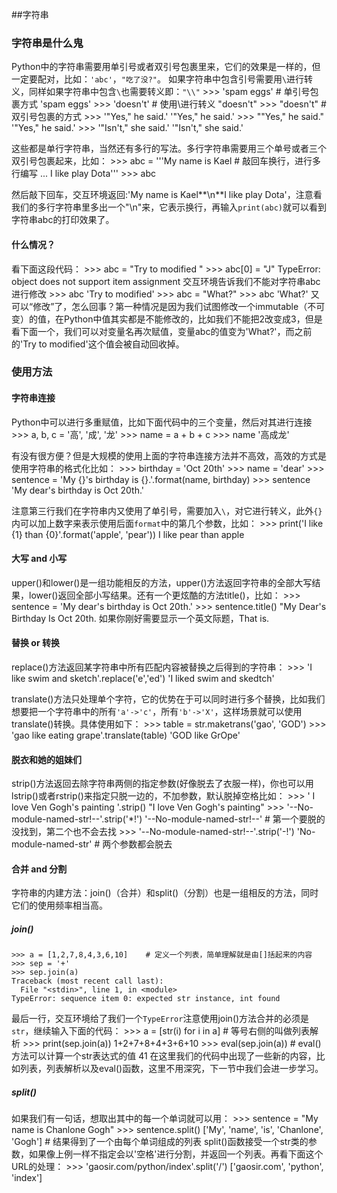 ##字符串
### 字符串是什么鬼

Python中的字符串需要用单引号或者双引号包裹里来，它们的效果是一样的，但一定要配对，比如：`'abc'`，`"吃了没?"`。
 如果字符串中包含引号需要用`\`进行转义，同样如果字符串中包含`\`也需要转义即：`"\\"`
    >>> 'spam eggs'    # 单引号包裹方式
    'spam eggs'
    >>> 'doesn\'t'    # 使用\进行转义
    "doesn't"
    >>> "doesn't"    # 双引号包裹的方式
    >>> '"Yes," he said.'
    '"Yes," he said.'
    >>> "\"Yes,\" he said."
    '"Yes," he said.'
    >>> '"Isn\'t," she said.'
    '"Isn\'t," she said.'

这些都是单行字符串，当然还有多行的写法。多行字符串需要用三个单号或者三个双引号包裹起来，比如：
    >>> abc = '''My name is Kael    # 敲回车换行，进行多行编写
    ... I like play Dota'''
    >>> abc

然后敲下回车，交互环境返回:'My name is Kael**\n**I like play Dota'，注意看我们的多行字符串里多出一个"\n"来，它表示换行，再输入`print(abc)`就可以看到字符串abc的打印效果了。
#### 什么情况？
看下面这段代码：
    >>> abc = "Try to modified "
    >>> abc[0] = "J"
    TypeError: object does not support item assignment
交互环境告诉我们不能对字符串abc进行修改
    >>> abc
    'Try to modified'
    >>> abc = "What?"
    >>> abc
    'What?'
又可以“修改”了，怎么回事？第一种情况是因为我们试图修改一个immutable（不可变）的值，在Python中值其实都是不能修改的，比如我们不能把2改变成3，但是看下面一个，我们可以对变量名再次赋值，变量abc的值变为'What?'，而之前的'Try to modified'这个值会被自动回收掉。

### 使用方法
#### 字符串连接
Python中可以进行多重赋值，比如下面代码中的三个变量，然后对其进行连接
    >>> a, b, c = '高', '成', '龙'
    >>> name = a + b + c
    >>> name
    '高成龙'
    
有没有很方便？但是大规模的使用上面的字符串连接方法并不高效，高效的方式是使用字符串的格式化比如：
    >>> birthday = 'Oct 20th'
    >>> name = 'dear'
    >>> sentence = 'My {}\'s birthday is {}.'.format(name, birthday)
    >>> sentence
    'My dear's birthday is Oct 20th.'

注意第三行我们在字符串内又使用了单引号，需要加入`\`，对它进行转义，此外`{}`内可以加上数字来表示使用后面`format`中的第几个参数，比如：
    >>> print('I like {1} than {0}'.format('apple', 'pear'))
    I like pear than apple
#### 大写 and 小写
upper()和lower()是一组功能相反的方法，upper()方法返回字符串的全部大写结果，lower()返回全部小写结果。还有一个更炫酷的方法title()，比如：
    >>> sentence = 'My dear's birthday is Oct 20th.'
    >>> sentence.title()
    "My Dear's Birthday Is Oct 20th.
如果你刚好需要显示一个英文际题，That is.

#### 替换 or 转换
replace()方法返回某字符串中所有匹配内容被替换之后得到的字符串：
    >>> 'I like swim and sketch'.replace('e','ed')
    'I liked swim and skedtch'

translate()方法只处理单个字符，它的优势在于可以同时进行多个替换，比如我们想要把一个字符串中的所有`'a'->'c'`，所有`'b'->'X'`，这样场景就可以使用translate()转换。具体使用如下：
    >>> table = str.maketrans('gao', 'GOD')
    >>> 'gao like eating grape'.translate(table)
    'GOD like GrOpe'
#### 脱衣和她的姐妹们
strip()方法返回去除字符串两侧的指定参数(好像脱去了衣服一样)，你也可以用lstrip()或者rstrip()来指定只脱一边的，不加参数，默认脱掉空格比如：
    >>> '   I love Ven Gogh\'s painting     '.strip()
    "I love Ven Gogh's painting"
    >>> '--No-module-named-str!--'.strip('*!')
    '--No-module-named-str!--'    # 第一个要脱的没找到，第二个也不会去找
    >>> '--No-module-named-str!--'.strip('-!')
    'No-module-named-str'    # 两个参数都会脱去
    
#### 合并 and 分割
字符串的内建方法：join()（合并）和split()（分割）也是一组相反的方法，同时它们的使用频率相当高。

##### join()
    >>> a = [1,2,7,8,4,3,6,10]    # 定义一个列表，简单理解就是由[]括起来的内容
    >>> sep = '+'
    >>> sep.join(a)
    Traceback (most recent call last):
      File "<stdin>", line 1, in <module>
    TypeError: sequence item 0: expected str instance, int found
    
最后一行，交互环境给了我们一个`TypeError`注意使用join()方法合并的必须是`str`，继续输入下面的代码：
    >>> a = [str(i) for i in a]    # 等号右侧的叫做列表解析
    >>> print(sep.join(a))
    1+2+7+8+4+3+6+10
    >>> eval(sep.join(a))    # eval()方法可以计算一个str表达式的值
    41
在这里我们的代码中出现了一些新的内容，比如列表，列表解析以及eval()函数，这里不用深究，下一节中我们会进一步学习。
##### split()
如果我们有一句话，想取出其中的每一个单词就可以用：
    >>> sentence = "My name is Chanlone Gogh"
    >>> sentence.split()
    ['My', 'name', 'is', 'Chanlone', 'Gogh']    # 结果得到了一个由每个单词组成的列表
split()函数接受一个str类的参数，如果像上例一样不指定会以'空格'进行分割，并返回一个列表。再看下面这个URL的处理：
    >>> 'gaosir.com/python/index'.split('/')
    ['gaosir.com', 'python', 'index']
